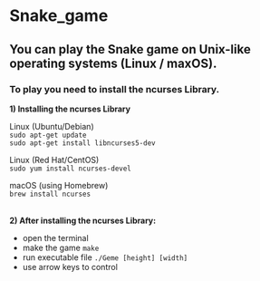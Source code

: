 # Snake_game

<h2>You can play the Snake game on Unix-like operating systems (Linux / maxOS).</h2>
<h3>To play you need to install the ncurses Library.</h3>

**1) Installing the ncurses Library**<br>
  
Linux (Ubuntu/Debian)<br>
`sudo apt-get update`<br>
`sudo apt-get install libncurses5-dev`

Linux (Red Hat/CentOS)<br>
`sudo yum install ncurses-devel`


macOS (using Homebrew)<br>
`brew install ncurses`<br><br>

**2) After installing the ncurses Library:**<br>
  - open the terminal <br>
  - make the game `make` <br>
  - run executable file `./Geme [height] [width]` <br>
  - use arrow keys to control <br>

